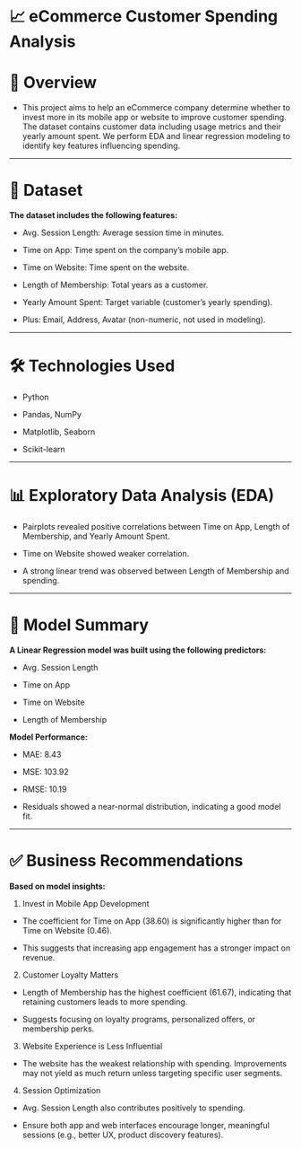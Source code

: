 
# 📈 eCommerce Customer Spending Analysis

# 🧾 Overview

* This project aims to help an eCommerce company determine whether to invest more in its mobile app or website to improve customer spending. The dataset contains customer data including usage metrics and their yearly amount spent. We perform EDA and linear regression modeling to identify key features influencing spending.


---

# 📂 Dataset

**The dataset includes the following features:**

* Avg. Session Length: Average session time in minutes.

* Time on App: Time spent on the company’s mobile app.

* Time on Website: Time spent on the website.

* Length of Membership: Total years as a customer.

* Yearly Amount Spent: Target variable (customer’s yearly spending).

* Plus: Email, Address, Avatar (non-numeric, not used in modeling).



---

# 🛠️ Technologies Used

* Python

* Pandas, NumPy

* Matplotlib, Seaborn

* Scikit-learn



---

# 📊 Exploratory Data Analysis (EDA)

* Pairplots revealed positive correlations between Time on App, Length of Membership, and Yearly Amount Spent.

* Time on Website showed weaker correlation.

* A strong linear trend was observed between Length of Membership and spending.



---

# 🧮 Model Summary
**A Linear Regression model was built using the following predictors:**

* Avg. Session Length

* Time on App

* Time on Website

* Length of Membership

**Model Performance:**

* MAE: 8.43

* MSE: 103.92

* RMSE: 10.19


* Residuals showed a near-normal distribution, indicating a good model fit.


---

# ✅ Business Recommendations

**Based on model insights:**

1. Invest in Mobile App Development

* The coefficient for Time on App (38.60) is significantly higher than for Time on Website (0.46).

* This suggests that increasing app engagement has a stronger impact on revenue.



2. Customer Loyalty Matters

* Length of Membership has the highest coefficient (61.67), indicating that retaining customers leads to more spending.

* Suggests focusing on loyalty programs, personalized offers, or membership perks.



3. Website Experience is Less Influential

* The website has the weakest relationship with spending. Improvements may not yield as much return unless targeting specific user segments.



4. Session Optimization

* Avg. Session Length also contributes positively to spending.

* Ensure both app and web interfaces encourage longer, meaningful sessions (e.g., better UX, product discovery features).



